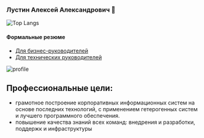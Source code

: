   
  
  
###  Лустин Алексей Александрович 👋
  
![Top Langs](https://github-readme-stats.vercel.app/api/top-langs/?username=aliczin&hide=TeX&layout=compact)  
  
  
  
  
####  Формальные резюме
  
  
* [Для бизнес-руководителей](https://hh.ru/resume/e66a6bf1ff0857d1320039ed1f416558465832 )
* [Для технических руководителей](https://hh.ru/resume/6c793d4eff08a0607b0039ed1f6c726b505278 )
  
![profile](https://github-readme-stats.vercel.app/api?username=aliczin&show_icons=true)  

  
##  Профессиональные цели:
  
  
* грамотное построение корпоративных информационных систем на основе последних технологий, с применением гетерогенных систем и лучшего программного обеспечения.
* повышение качества знаний всех команд: внедрения и разработки, поддержк и инфраструктуры
  

  
